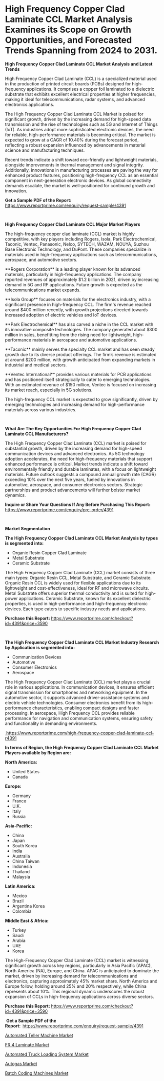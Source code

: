 <p><h1>High Frequency Copper Clad Laminate CCL Market Analysis Examines its Scope on Growth Opportunities, and Forecasted Trends Spanning from 2024 to 2031.</h1></p><p><strong>High Frequency Copper Clad Laminate CCL Market Analysis and Latest Trends</strong></p>
<p><p>High Frequency Copper Clad Laminate (CCL) is a specialized material used in the production of printed circuit boards (PCBs) designed for high-frequency applications. It comprises a copper foil laminated to a dielectric substrate that exhibits excellent electrical properties at higher frequencies, making it ideal for telecommunications, radar systems, and advanced electronics applications.</p><p>The High Frequency Copper Clad Laminate CCL Market is poised for significant growth, driven by the increasing demand for high-speed data transmission and the rise of technologies such as 5G and Internet of Things (IoT). As industries adopt more sophisticated electronic devices, the need for reliable, high-performance materials is becoming critical. The market is expected to grow at a CAGR of 10.40% during the forecast period, reflecting a robust expansion influenced by advancements in material science and manufacturing techniques.</p><p>Recent trends indicate a shift toward eco-friendly and lightweight materials, alongside improvements in thermal management and signal integrity. Additionally, innovations in manufacturing processes are paving the way for enhanced product features, positioning high-frequency CCL as an essential component in next-generation electronic devices. As global connectivity demands escalate, the market is well-positioned for continued growth and innovation.</p></p>
<p><strong>Get a Sample PDF of the Report:&nbsp;</strong> <a href="https://www.reportprime.com/enquiry/request-sample/4391?utm_campaign=1833&utm_medium=2&utm_source=Github&utm_content=ia&utm_term=24122024&utm_id=high-frequency-copper-clad-laminate-ccl">https://www.reportprime.com/enquiry/request-sample/4391</a></p>
<p>&nbsp;</p>
<p><strong>High Frequency Copper Clad Laminate CCL Major Market Players</strong></p>
<p><p>The high-frequency copper clad laminate (CCL) market is highly competitive, with key players including Rogers, Isola, Park Electrochemical, Taconic, Ventec, Panasonic, Nelco, SYTECH, WAZAM, NOUYA, Suzhou Base Electronic Technology, and DuPont. These companies specialize in materials used in high-frequency applications such as telecommunications, aerospace, and automotive sectors.</p><p>**Rogers Corporation** is a leading player known for its advanced materials, particularly in high-frequency applications. The company reported revenues of approximately $1.2 billion in 2021, driven by increasing demand in 5G and RF applications. Future growth is expected as the telecommunications market expands.</p><p>**Isola Group** focuses on materials for the electronics industry, with a significant presence in high-frequency CCL. The firm's revenue reached around $400 million recently, with growth projections directed towards increased adoption of electric vehicles and IoT devices.</p><p>**Park Electrochemical** has also carved a niche in the CCL market with its innovative composite technologies. The company generated about $300 million in sales, benefitting from the rising need for lightweight, high-performance materials in aerospace and automotive applications.</p><p>**Taconic** mainly serves the specialty CCL market and has seen steady growth due to its diverse product offerings. The firm’s revenue is estimated at around $200 million, with growth anticipated from expanding markets in industrial and medical sectors.</p><p>**Ventec International** provides various materials for PCB applications and has positioned itself strategically to cater to emerging technologies. With an estimated revenue of $150 million, Ventec is focused on increasing its market reach, especially in 5G solutions.</p><p>The high-frequency CCL market is expected to grow significantly, driven by emerging technologies and increasing demand for high-performance materials across various industries.</p></p>
<p>&nbsp;</p>
<p><strong>What Are The Key Opportunities For High Frequency Copper Clad Laminate CCL Manufacturers?</strong></p>
<p><p>The High Frequency Copper Clad Laminate (CCL) market is poised for substantial growth, driven by the increasing demand for high-speed communication devices and advanced electronics. As 5G technology adoption accelerates, the need for high-frequency materials that support enhanced performance is critical. Market trends indicate a shift toward environmentally friendly and durable laminates, with a focus on lightweight materials. Future outlook suggests a compound annual growth rate (CAGR) exceeding 10% over the next five years, fueled by innovations in automotive, aerospace, and consumer electronics sectors. Strategic partnerships and product advancements will further bolster market dynamics.</p></p>
<p><strong>Inquire or Share Your Questions If Any Before Purchasing This Report:</strong> <a href="https://www.reportprime.com/enquiry/pre-order/4391?utm_campaign=1833&utm_medium=2&utm_source=Github&utm_content=ia&utm_term=24122024&utm_id=high-frequency-copper-clad-laminate-ccl">https://www.reportprime.com/enquiry/pre-order/4391</a></p>
<p>&nbsp;</p>
<p><strong>Market Segmentation</strong></p>
<p><strong>The High Frequency Copper Clad Laminate CCL Market Analysis by types is segmented into:</strong></p>
<p><ul><li>Organic Resin Copper Clad Laminate</li><li>Metal Substrate</li><li>Ceramic Substrate</li></ul></p>
<p><p>The High Frequency Copper Clad Laminate (CCL) market consists of three main types: Organic Resin CCL, Metal Substrate, and Ceramic Substrate. Organic Resin CCL is widely used for flexible applications due to its lightweight and cost-effectiveness, ideal for RF and microwave circuits. Metal Substrate offers superior thermal conductivity and is suited for high-power applications. Ceramic Substrate, known for its excellent dielectric properties, is used in high-performance and high-frequency electronic devices. Each type caters to specific industry needs and applications.</p></p>
<p><strong>Purchase this Report:&nbsp;</strong><a href="https://www.reportprime.com/checkout?id=4391&price=3590&utm_campaign=1833&utm_medium=2&utm_source=Github&utm_content=ia&utm_term=24122024&utm_id=high-frequency-copper-clad-laminate-ccl">https://www.reportprime.com/checkout?id=4391&price=3590</a></p>
<p>&nbsp;</p>
<p><strong>The High Frequency Copper Clad Laminate CCL Market Industry Research by Application is segmented into:</strong></p>
<p><ul><li>Communication Devices</li><li>Automotive</li><li>Consumer Electronics</li><li>Aerospace</li></ul></p>
<p><p>The High Frequency Copper Clad Laminate (CCL) market plays a crucial role in various applications. In communication devices, it ensures efficient signal transmission for smartphones and networking equipment. In the automotive sector, it supports advanced driver-assistance systems and electric vehicle technologies. Consumer electronics benefit from its high-performance characteristics, enabling compact designs and faster processing. In aerospace, High Frequency CCL provides reliable performance for navigation and communication systems, ensuring safety and functionality in demanding environments.</p></p>
<p><a href="https://www.reportprime.com/high-frequency-copper-clad-laminate-ccl-r4391?utm_campaign=1833&utm_medium=2&utm_source=Github&utm_content=ia&utm_term=24122024&utm_id=high-frequency-copper-clad-laminate-ccl">&nbsp;https://www.reportprime.com/high-frequency-copper-clad-laminate-ccl-r4391</a></p>
<p><strong>In terms of Region, the High Frequency Copper Clad Laminate CCL Market Players available by Region are:</strong></p>
<p>
    <p> <strong> North America: </strong>
        <ul>
            <li>United States</li>
            <li>Canada</li>
        </ul>
        </p> 
    <p> <strong> Europe: </strong>
        <ul>
            <li>Germany</li>
            <li>France</li>
            <li>U.K.</li>
            <li>Italy</li>
            <li>Russia</li>
        </ul>
        </p> 
    <p> <strong> Asia-Pacific: </strong>
        <ul>
            <li>China</li>
            <li>Japan</li>
            <li>South Korea</li>
            <li>India</li>
            <li>Australia</li>
            <li>China Taiwan</li>
            <li>Indonesia</li>
            <li>Thailand</li>
            <li>Malaysia</li>
        </ul>
        </p> 
    <p> <strong> Latin America: </strong>
        <ul>
            <li>Mexico</li>
            <li>Brazil</li>
            <li>Argentina Korea</li>
            <li>Colombia</li>
        </ul>
        </p> 
    <p> <strong> Middle East & Africa: </strong>
        <ul>
            <li>Turkey</li>
            <li>Saudi</li>
            <li>Arabia</li>
            <li>UAE</li>
            <li>Korea</li>
        </ul>
    </p>
    </p>
<p><p>The High-Frequency Copper Clad Laminate (CCL) market is witnessing significant growth across key regions, particularly in Asia Pacific (APAC), North America (NA), Europe, and China. APAC is anticipated to dominate the market, driven by increasing demand for telecommunications and electronics, capturing approximately 45% market share. North America and Europe follow, holding around 25% and 20% respectively, while China represents about 10%. This regional dynamic underscores the robust expansion of CCLs in high-frequency applications across diverse sectors.</p></p>
<p><strong>Purchase this Report: </strong><a href="https://www.reportprime.com/checkout?id=4391&price=3590&utm_campaign=1833&utm_medium=2&utm_source=Github&utm_content=ia&utm_term=24122024&utm_id=high-frequency-copper-clad-laminate-ccl">https://www.reportprime.com/checkout?id=4391&price=3590</a></p>
<p>&nbsp;<strong>Get a Sample PDF of the Report:&nbsp;&nbsp;</strong><a href="https://www.reportprime.com/enquiry/request-sample/4391?utm_campaign=1833&utm_medium=2&utm_source=Github&utm_content=ia&utm_term=24122024&utm_id=high-frequency-copper-clad-laminate-ccl">https://www.reportprime.com/enquiry/request-sample/4391</a></p>
<p><strong></strong></p>
<p><p><a href="https://www.linkedin.com/pulse/automated-teller-machine-market-analysis-forecast-122-cagr-wmbie?utm_campaign=1833&utm_medium=2&utm_source=Github&utm_content=ia&utm_term=24122024&utm_id=high-frequency-copper-clad-laminate-ccl">Automated Teller Machine Market</a></p><p><a href="https://github.com/FassouRP/Market-Research-Report-List-6/blob/main/fr-4-laminate-market.md?utm_campaign=1833&utm_medium=2&utm_source=Github&utm_content=ia&utm_term=24122024&utm_id=high-frequency-copper-clad-laminate-ccl">FR 4 Laminate Market</a></p><p><a href="https://www.linkedin.com/pulse/market-dynamics-trends-in-depth-look-automated-truck-loading-hlk2f?utm_campaign=1833&utm_medium=2&utm_source=Github&utm_content=ia&utm_term=24122024&utm_id=high-frequency-copper-clad-laminate-ccl">Automated Truck Loading System Market</a></p><p><a href="https://www.linkedin.com/pulse/autogas-market-expected-grow-73-cagr-from-2024-2031-emphasis-trends-6tmzf?utm_campaign=1833&utm_medium=2&utm_source=Github&utm_content=ia&utm_term=24122024&utm_id=high-frequency-copper-clad-laminate-ccl">Autogas Market</a></p><p><a href="https://www.linkedin.com/pulse/empowering-stakeholders-insights-from-batch-coding-machines-0s2te?utm_campaign=1833&utm_medium=2&utm_source=Github&utm_content=ia&utm_term=24122024&utm_id=high-frequency-copper-clad-laminate-ccl">Batch Coding Machines Market</a></p></p>